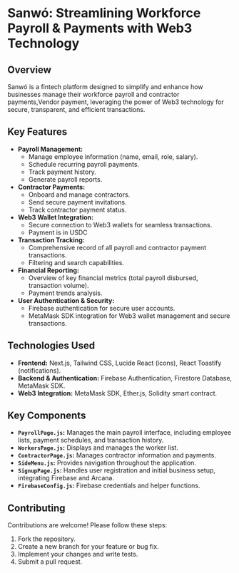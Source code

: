 # Sanwó: Streamlining Workforce Payroll & Payments with Web3 Technology

## Overview

Sanwó is a fintech platform designed to simplify and enhance how businesses manage their workforce payroll and contractor payments,Vendor payment, leveraging the power of Web3 technology for secure, transparent, and efficient transactions.

## Key Features

*   **Payroll Management:**
    *   Manage employee information (name, email, role, salary).
    *   Schedule recurring payroll payments.
    *   Track payment history.
    *   Generate payroll reports.
*   **Contractor Payments:**
    *   Onboard and manage contractors.
    *   Send secure payment invitations.
    *   Track contractor payment status.
*   **Web3 Wallet Integration:**
    *   Secure connection to Web3 wallets for seamless transactions.
    *   Payment is in USDC
*   **Transaction Tracking:**
    *   Comprehensive record of all payroll and contractor payment transactions.
    *   Filtering and search capabilities.
*   **Financial Reporting:**
    *   Overview of key financial metrics (total payroll disbursed, transaction volume).
    *   Payment trends analysis.
*   **User Authentication & Security:**
    *   Firebase authentication for secure user accounts.
    *   MetaMask SDK integration for Web3 wallet management and secure transactions.


## Technologies Used

*   **Frontend:** Next.js, Tailwind CSS, Lucide React (icons), React Toastify (notifications).
*   **Backend & Authentication:** Firebase Authentication, Firestore Database, MetaMask SDK.
*   **Web3 Integration:** MetaMask SDK, Ether.js, Solidity smart contract.



## Key Components

*   **`PayrollPage.js`:**  Manages the main payroll interface, including employee lists, payment schedules, and transaction history.
*   **`WorkersPage.js`:**  Displays and manages the worker list.
*   **`ContractorPage.js`:**  Manages contractor information and payments.
*   **`SideMenu.js`:**  Provides navigation throughout the application.
*   **`SignupPage.js`:** Handles user registration and initial business setup, integrating Firebase and Arcana.
*   **`FirebaseConfig.js`:** Firebase credentials and helper functions.



## Contributing

Contributions are welcome! Please follow these steps:

1.  Fork the repository.
2.  Create a new branch for your feature or bug fix.
3.  Implement your changes and write tests.
4.  Submit a pull request.
